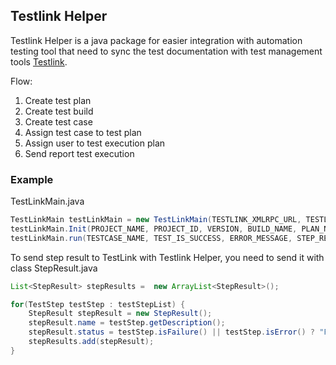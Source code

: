 ## Testlink Helper

Testlink Helper is a java package for easier integration with automation testing tool that need to sync the test documentation with test management tools [Testlink](http://testlink.org/).

Flow: 
1. Create test plan
2. Create test build
3. Create test case
4. Assign test case to test plan
5. Assign user to test execution plan
6. Send report test execution

### Example

TestLinkMain.java
```java
TestLinkMain testLinkMain = new TestLinkMain(TESTLINK_XMLRPC_URL, TESTLINK_USER_KEY);
testLinkMain.Init(PROJECT_NAME, PROJECT_ID, VERSION, BUILD_NAME, PLAN_NAME, USERNAME)
testLinkMain.run(TESTCASE_NAME, TEST_IS_SUCCESS, ERROR_MESSAGE, STEP_RESULTS, SUITE_ID);
```

To send step result to TestLink with Testlink Helper, you need to send it with class StepResult.java
```java
List<StepResult> stepResults =  new ArrayList<StepResult>();

for(TestStep testStep : testStepList) {
    StepResult stepResult = new StepResult();
    stepResult.name = testStep.getDescription();
    stepResult.status = testStep.isFailure() || testStep.isError() ? "Failed" : "Success";
    stepResults.add(stepResult);
}
```